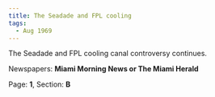```yaml
---  
title: The Seadade and FPL cooling  
tags:  
  - Aug 1969  
---  
```

  
The Seadade and FPL cooling canal controversy continues.  
  
Newspapers: **Miami Morning News or The Miami Herald**  
  
Page: **1**, Section: **B** 
